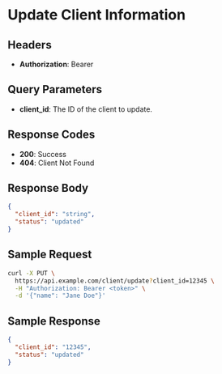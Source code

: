# Update Client Information

## Headers
- **Authorization**: Bearer <token>

## Query Parameters
- **client_id**: The ID of the client to update.

## Response Codes
- **200**: Success
- **404**: Client Not Found

## Response Body
```json
{
  "client_id": "string",
  "status": "updated"
}
```

## Sample Request
```bash
curl -X PUT \
  https://api.example.com/client/update?client_id=12345 \
  -H "Authorization: Bearer <token>" \
  -d '{"name": "Jane Doe"}'
```

## Sample Response
```json
{
  "client_id": "12345",
  "status": "updated"
}
```